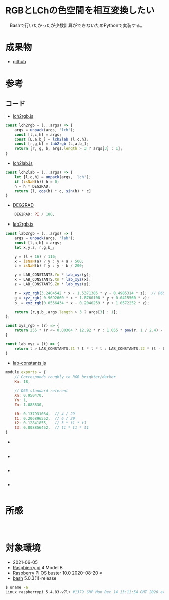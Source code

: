 # RGBとLChの色空間を相互変換したい

　Bashで行いたかったが少数計算ができないためPythonで実装する。

<!-- more -->

# 成果物

* [github]()

# 参考

## コード

* [lch2rgb.js](https://github.com/gka/chroma.js/blob/master/src/io/lch/lch2rgb.js)

```javascript
const lch2rgb = (...args) => {
    args = unpack(args, 'lch');
    const [l,c,h] = args;
    const [L,a,b_] = lch2lab (l,c,h);
    const [r,g,b] = lab2rgb (L,a,b_);
    return [r, g, b, args.length > 3 ? args[3] : 1];
}
```

* [lch2lab.js](https://github.com/gka/chroma.js/blob/master/src/io/lch/lch2lab.js)

```javascript
const lch2lab = (...args) => {
    let [l,c,h] = unpack(args, 'lch');
    if (isNaN(h)) h = 0;
    h = h * DEG2RAD;
    return [l, cos(h) * c, sin(h) * c]
}
```

* [DEG2RAD](https://github.com/gka/chroma.js/search?q=DEG2RAD)

```javascript
	DEG2RAD: PI / 180,
```


* [lab2rgb.js](https://github.com/gka/chroma.js/blob/master/src/io/lab/lab2rgb.js)

```javascript
const lab2rgb = (...args) => {
    args = unpack(args, 'lab');
    const [l,a,b] = args;
    let x,y,z, r,g,b_;

    y = (l + 16) / 116;
    x = isNaN(a) ? y : y + a / 500;
    z = isNaN(b) ? y : y - b / 200;

    y = LAB_CONSTANTS.Yn * lab_xyz(y);
    x = LAB_CONSTANTS.Xn * lab_xyz(x);
    z = LAB_CONSTANTS.Zn * lab_xyz(z);

    r = xyz_rgb(3.2404542 * x - 1.5371385 * y - 0.4985314 * z);  // D65 -> sRGB
    g = xyz_rgb(-0.9692660 * x + 1.8760108 * y + 0.0415560 * z);
    b_ = xyz_rgb(0.0556434 * x - 0.2040259 * y + 1.0572252 * z);

    return [r,g,b_,args.length > 3 ? args[3] : 1];
};

const xyz_rgb = (r) => {
    return 255 * (r <= 0.00304 ? 12.92 * r : 1.055 * pow(r, 1 / 2.4) - 0.055)
}

const lab_xyz = (t) => {
    return t > LAB_CONSTANTS.t1 ? t * t * t : LAB_CONSTANTS.t2 * (t - LAB_CONSTANTS.t0)
}
```

* [lab-constants.js](https://github.com/gka/chroma.js/blob/master/src/io/lab/lab-constants.js)

```javascript
module.exports = {
    // Corresponds roughly to RGB brighter/darker
    Kn: 18,

    // D65 standard referent
    Xn: 0.950470,
    Yn: 1,
    Zn: 1.088830,

    t0: 0.137931034,  // 4 / 29
    t1: 0.206896552,  // 6 / 29
    t2: 0.12841855,   // 3 * t1 * t1
    t3: 0.008856452,  // t1 * t1 * t1
}
```



* []()

```javascript
```



* []()

```javascript
```



* []()

```javascript
```



* []()

```javascript
```


# 所感

　

# 対象環境

* <time datetime="2021-06-05T16:09:12+0900" title="実施日">2021-06-05</time>
* [Raspbierry pi](https://ja.wikipedia.org/wiki/Raspberry_Pi) 4 Model B
* [Raspberry Pi OS](https://ja.wikipedia.org/wiki/Raspbian) buster 10.0 2020-08-20 [※](http://ytyaru.hatenablog.com/entry/2020/10/06/111111)
* [bash](https://ja.wikipedia.org/wiki/Bash) 5.0.3(1)-release

```sh
$ uname -a
Linux raspberrypi 5.4.83-v7l+ #1379 SMP Mon Dec 14 13:11:54 GMT 2020 armv7l GNU/Linux
```
